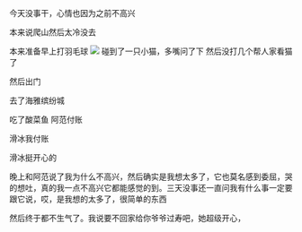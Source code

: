 今天没事干，心情也因为之前不高兴

本来说爬山然后太冷没去

本来准备早上打羽毛球
![](http://upload-images.jianshu.io/upload_images/6904315-733833f481a7f0f6.jpg?imageMogr2/auto-orient/strip%7CimageView2/2/w/1080/q/50)
碰到了一只小猫，多嘴问了下
然后没打几个帮人家看猫了

然后出门

去了海雅缤纷城

吃了酸菜鱼 阿范付账

滑冰我付账

滑冰挺开心的

晚上和阿范说了我为什么不高兴，然后确实是我想太多了，它也莫名感到委屈，哭的想吐，真的我一点不高兴它都能感觉的到。三天没事还一直问我有什么事一定要跟它说，哎，是我想的太多了，很简单的东西

然后终于都不生气了。我说要不回家给你爷爷过寿吧，她超级开心，
